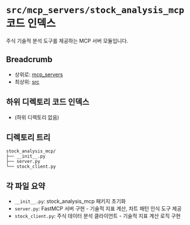 # `src/mcp_servers/stock_analysis_mcp` 코드 인덱스

주식 기술적 분석 도구를 제공하는 MCP 서버 모듈입니다.

## Breadcrumb

- 상위로: [mcp_servers](../code_index.md)
- 최상위: [src](../../code_index.md)

## 하위 디렉토리 코드 인덱스

- (하위 디렉토리 없음)

## 디렉토리 트리

```text
stock_analysis_mcp/
├── __init__.py
├── server.py
└── stock_client.py
```

## 각 파일 요약

- `__init__.py`: stock_analysis_mcp 패키지 초기화
- `server.py`: FastMCP 서버 구현 - 기술적 지표 계산, 차트 패턴 인식 도구 제공
- `stock_client.py`: 주식 데이터 분석 클라이언트 - 기술적 지표 계산 로직 구현